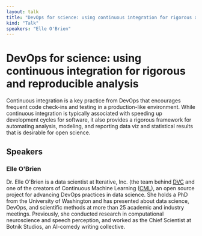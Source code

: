 ```yaml
---
layout: talk
title: "DevOps for science: using continuous integration for rigorous and reproducible analysis"
kind: "Talk"
speakers: "Elle O'Brien"
---
```


# DevOps for science: using continuous integration for rigorous and reproducible analysis

Continuous integration is a key practice from DevOps that encourages frequent code check-ins and testing in a production-like environment. While continuous integration is typically associated with speeding up development cycles for software, it also provides a rigorous framework for automating analysis, modeling, and reporting data viz and statistical results that is desirable for open science.

## Speakers

### Elle O'Brien

Dr. Elle O'Brien is a data scientist at Iterative, Inc. (the team behind [DVC](https://dvc.org) and one of the creators of Continuous Machine Learning ([CML](https://cml.dev)), an open source project for advancing DevOps practices in data science. She holds a PhD from the University of Washington and has presented about data science, DevOps, and scientific methods at more than 25 academic and industry meetings. Previously, she conducted research in computational neuroscience and speech perception, and worked as the Chief Scientist at Botnik Studios, an AI-comedy writing collective.
